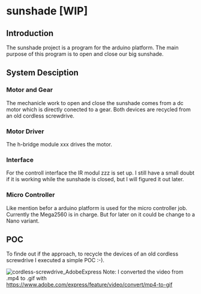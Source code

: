 # sunshade [WIP]
## Introduction
The sunshade project is a program for the arduino platform.
The main purpose of this program is to open and close our big sunshade.
## System Desciption
### Motor and Gear
The mechanicle work to open and close the sunshade comes from a dc motor which is directly conected to a gear.
Both devices are recycled from an old cordless screwdrive.
### Motor Driver
The h-bridge module xxx drives the motor.
### Interface
For the controll interface the IR modul zzz is set up.
I still have a small doubt if it is working while the sunshade is closed, 
but I will figured it out later.
### Micro Controller
Like mention befor a arduino platform is used for the micro controller job.
Currently the Mega2560 is in charge. But for later on it could be change to a Nano variant.
## POC
To finde out if the approach, to recycle the devices of an old cordless screwdrive I executed a simple POC :-).

![cordless-screwdrive_AdobeExpress](https://github.com/Aladim/sunshade/assets/16881452/954ea077-bf9f-4f55-88f1-5e52f959c00d)
Note: I converted the video from .mp4 to .gif with https://www.adobe.com/express/feature/video/convert/mp4-to-gif

